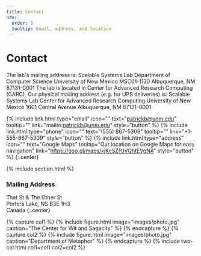 ```yaml
---
title: Contact
nav:
  order: 5
  tooltip: Email, address, and location
---
```


# <i class="fas fa-envelope"></i>Contact

The lab's mailing address is: Scalable Systems Lab Department of Computer Science University of New Mexico MSC01-1130 Albuquerque, NM 87131-0001 The lab is located in Center for Advanced Research Computing (CARC). Our physical mailing address (e.g. for UPS deliveries) is: Scalable Systems Lab Center for Advanced Research Computing University of New Mexico 1601 Central Avenue Albuquerque, NM 87131-0001

{%
  include link.html
  type="email"
  icon=""
  text="patrickb@unm.edu"
  tooltip=""
  link="mailto:patrickb@unm.edu"
  style="button"
%}
{%
  include link.html
  type="phone"
  icon=""
  text="(555) 867-5309"
  tooltip=""
  link="+1-555-867-5309"
  style="button"
%}
{%
  include link.html
  type="address"
  icon=""
  text="Google Maps"
  tooltip="Our location on Google Maps for easy navigation"
  link="https://goo.gl/maps/xjKcSZPJVQhtEVgNA"
  style="button"
%}
{:.center}

{% include section.html %}

### <i class="fas fa-mail-bulk"></i>Mailing Address

That St & The Other St  
Porters Lake, NS B3E 1H3  
Canada
{:.center}

{% capture col1 %}
{%
  include figure.html
  image="images/photo.jpg"
  caption="The Center for Wit and Sagacity"
%}
{% endcapture %}
{% capture col2 %}
{%
  include figure.html
  image="images/photo.jpg"
  caption="Department of Metaphor"
%}
{% endcapture %}
{% include two-col.html col1=col1 col2=col2 %}
